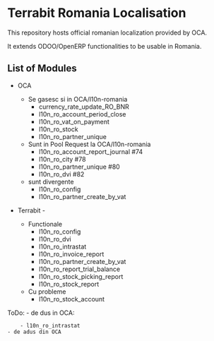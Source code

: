 
Terrabit Romania Localisation
=========================

This repository hosts official romanian localization provided by OCA.

It extends ODOO/OpenERP functionalities to be usable in Romania.


List of Modules
---------------

* OCA
    - Se gasesc si in OCA/l10n-romania
        - currency_rate_update_RO_BNR 
        - l10n_ro_account_period_close 
        - l10n_ro_vat_on_payment
        - l10n_ro_stock
        - l10n_ro_partner_unique
    - Sunt in Pool Request la OCA/l10n-romania
        - l10n_ro_account_report_journal  #74
        - l10n_ro_city  #78
        - l10n_ro_partner_unique  #80
        - l10n_ro_dvi #82
     - sunt divergente
        - l10n_ro_config 
        - l10n_ro_partner_create_by_vat

* Terrabit - 
    - Functionale
        - l10n_ro_config   
        - l10n_ro_dvi
        - l10n_ro_intrastat
        - l10n_ro_invoice_report
        - l10n_ro_partner_create_by_vat
        - l10n_ro_report_trial_balance
        - l10n_ro_stock_picking_report
        - l10n_ro_stock_report
    - Cu probleme
        - l10n_ro_stock_account
        
        
ToDo:
    - de dus in OCA:
        
        - l10n_ro_intrastat
    - de adus din OCA
        
   
 